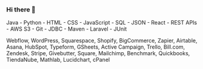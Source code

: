 ### Hi there 👋

Java - Python - HTML - CSS - JavaScript - SQL - JSON - React - REST APIs - AWS S3 - Git - JDBC - Maven - Laravel - JUnit

Webflow, WordPress, Squarespace, Shopify, BigCommerce, Zapier, Airtable, Asana, HubSpot, Typeform, GSheets, Active Campaign, Trello, Bill.com, Zendesk, Stripe, Givebutter, Square, Mailchimp, Benchmark, Quickbooks, TiendaNube, Mathlab, Lucidchart, cPanel

